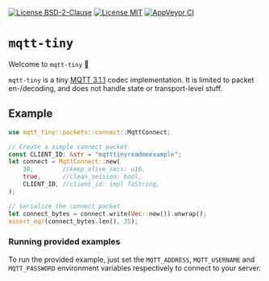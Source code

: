 [![License BSD-2-Clause](https://img.shields.io/badge/License-BSD--2--Clause-blue.svg)](https://opensource.org/licenses/BSD-2-Clause)
[![License MIT](https://img.shields.io/badge/License-MIT-blue.svg)](https://opensource.org/licenses/MIT)
[![AppVeyor CI](https://ci.appveyor.com/api/projects/status/github/KizzyCode/mqtt-tiny-rust?svg=true)](https://ci.appveyor.com/project/KizzyCode/mqtt-tiny-rust)
<!--
[![docs.rs](https://docs.rs/mqtt-tiny/badge.svg)](https://docs.rs/mqtt-tiny)
[![crates.io](https://img.shields.io/crates/v/mqtt-tiny.svg)](https://crates.io/crates/mqtt-tiny)
[![Download numbers](https://img.shields.io/crates/d/mqtt-tiny.svg)](https://crates.io/crates/mqtt-tiny)
[![dependency status](https://deps.rs/crate/mqtt-tiny/latest/status.svg)](https://deps.rs/crate/mqtt-tiny)
-->

# `mqtt-tiny`
Welcome to `mqtt-tiny` 🎉

`mqtt-tiny` is a tiny [MQTT 3.1.1](https://docs.oasis-open.org/mqtt/mqtt/v3.1.1/os/mqtt-v3.1.1-os.html) codec
implementation. It is limited to packet en-/decoding, and does not handle state or transport-level stuff.

## Example
```rust
use mqtt_tiny::packets::connect::MqttConnect;

// Create a simple connect packet
const CLIENT_ID: &str = "mqtttinyreadmeexample";
let connect = MqttConnect::new(
    30,        //keep_alive_secs: u16,
    true,      //clean_session: bool,
    CLIENT_ID, //client_id: impl ToString,
);

// Serialize the connect packet
let connect_bytes = connect.write(Vec::new()).unwrap();
assert_eq!(connect_bytes.len(), 35);
```

### Running provided examples
To run the provided example, just set the `MQTT_ADDRESS`, `MQTT_USERNAME` and `MQTT_PASSWORD` environment variables
respectively to connect to your server.
